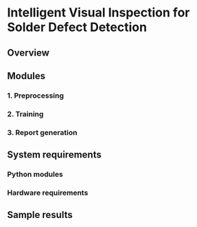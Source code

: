 # Intelligent Visual Inspection for Solder Defect Detection

## Overview

## Modules
### 1. Preprocessing
### 2. Training
### 3. Report generation

## System requirements
### Python modules
### Hardware requirements

## Sample results
